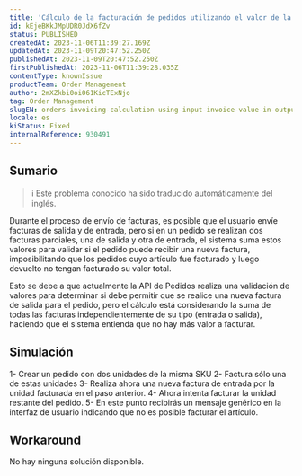 ```yaml
---
title: 'Cálculo de la facturación de pedidos utilizando el valor de la factura de entrada en la validación de la factura de salida'
id: kEjeBKkJMpUDR0JdX6fZv
status: PUBLISHED
createdAt: 2023-11-06T11:39:27.169Z
updatedAt: 2023-11-09T20:47:52.250Z
publishedAt: 2023-11-09T20:47:52.250Z
firstPublishedAt: 2023-11-06T11:39:28.035Z
contentType: knownIssue
productTeam: Order Management
author: 2mXZkbi0oi061KicTExNjo
tag: Order Management
slugEN: orders-invoicing-calculation-using-input-invoice-value-in-output-invoice-validation
locale: es
kiStatus: Fixed
internalReference: 930491
---
```


## Sumario

>ℹ️ Este problema conocido ha sido traducido automáticamente del inglés.


Durante el proceso de envío de facturas, es posible que el usuario envíe facturas de salida y de entrada, pero si en un pedido se realizan dos facturas parciales, una de salida y otra de entrada, el sistema suma estos valores para validar si el pedido puede recibir una nueva factura, imposibilitando que los pedidos cuyo artículo fue facturado y luego devuelto no tengan facturado su valor total.

Esto se debe a que actualmente la API de Pedidos realiza una validación de valores para determinar si debe permitir que se realice una nueva factura de salida para el pedido, pero el cálculo está considerando la suma de todas las facturas independientemente de su tipo (entrada o salida), haciendo que el sistema entienda que no hay más valor a facturar.


##

## Simulación



1- Crear un pedido con dos unidades de la misma SKU
2- Factura sólo una de estas unidades
3- Realiza ahora una nueva factura de entrada por la unidad facturada en el paso anterior.
4- Ahora intenta facturar la unidad restante del pedido.
5- En este punto recibirás un mensaje genérico en la interfaz de usuario indicando que no es posible facturar el artículo.




## Workaround


No hay ninguna solución disponible.





